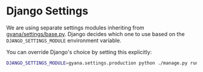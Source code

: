 # Django Settings

We are using separate settings modules inheriting from [gyana/settings/base.py](base.py).
Django decides which one to use based on the `DJANGO_SETTINGS_MODULE` environment variable.

You can override Django's choice by setting this explicitly:

```bash
DJANGO_SETTINGS_MODULE=gyana.settings.production python ./manage.py runserver
```
